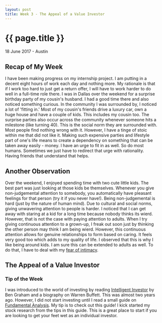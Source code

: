 ```yaml
---
layout: post
title: Week 3 - The Appeal of a Value Investor
---
```


{{ page.title }}
================

<p class="meta">18 June 2017 - Austin</p>

## Recap of My Week
I have been making progress on my internship project. I am putting in a decent eight hours of work each day and nothing more. My rationale is that if I work too hard to just get a return offer, I will have to work harder to do well in a full-time role there. I was in Dallas over the weekend for a surprise birthday party of my cousin's husband. I had a good time there and also noticed something curious. In the community I was surrounded by, I noticed a lot of 'fitting in.' Most of my cousin's friends drive a luxury car, own a huge house and have a couple of kids. This includes my cousin too. The surprise parties also occur across the community whenever someone hits a milestone (like turning 40). This is the social norm they are surrounded with. Most people find nothing wrong with it. However, I have a tinge of stoic within me that did not like it. Making such expensive parties and lifestyle part of one's life means to create a dependency on something that can be taken away easily - money. I have an urge to fit in as well. So do most humans. Sometimes we just have to redirect that urge with rationality. Having friends that understand that helps.

## Another Observation
Over the weekend, I enjoyed spending time with two cute little kids. The best part was just looking at those kids be themselves. Whenever you give non-judgemental attention to somebody, you automatically have pleasant feelings for that person (try it if you never have!). Being non-judgemental is hard (just by the nature of human mind). Due to cultural and social norms, giving unwavering attention to people is harder. I noticed that I can get away with staring at a kid for a long time because nobody thinks its wierd. However, that is not the case with paying attention to adults. When I try giving continuous attention to a grown-up, I freak out soon just by thinking the other person may think I am being wierd. However, this continuous attention allows for genuine relationships to form based on caring. It feels very good too which adds to my quality of life. I observed that this is why I like being around kids. I am sure this can be extended to adults as well. To do that, I have to deal with my [fear of intimacy](http://www.huffingtonpost.com/margaret-paul-phd/fear-of-intimacy_b_884536.html).

## The Appeal of a Value Investor


### Tip of the Week
I was introduced to the world of investing by reading [Intelligent Investor](https://www.amazon.com/Intelligent-Investor-Book-Practical-Counsel/dp/0060155477) by Ben Graham and a biography on Warren Buffett. This was almost two years ago. However, I did not start investing until I read a small guide on [Fundamental Analysis](https://zerodha.com/varsity/module/fundamental-analysis/). My tip is to check out this guide! I kick started my stock research from the tips in this guide. This is a great place to start if you are looking to get your feet wet as an individual investor.
